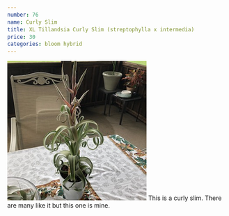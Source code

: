 ```yaml
---
number: 76
name: Curly Slim
title: XL Tillandsia Curly Slim (streptophylla x intermedia)
price: 30
categories: bloom hybrid
---
```

!["T. curly slim"](/t/IMG_6292.jpeg "Curly Slim")
This is a curly slim. There are many like it but this one is mine.
